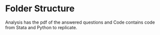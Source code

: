 # Folder Structure
Analysis has the pdf of the answered questions and Code contains code from Stata and Python to replicate.
